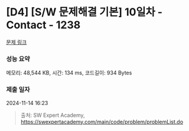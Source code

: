 # [D4] [S/W 문제해결 기본] 10일차 - Contact - 1238 

[문제 링크](https://swexpertacademy.com/main/code/problem/problemDetail.do?contestProbId=AV15B1cKAKwCFAYD) 

### 성능 요약

메모리: 48,544 KB, 시간: 134 ms, 코드길이: 934 Bytes

### 제출 일자

2024-11-14 16:23



> 출처: SW Expert Academy, https://swexpertacademy.com/main/code/problem/problemList.do